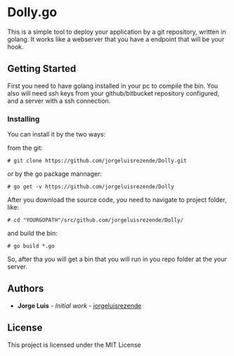 # Dolly.go

This is a simple tool to deploy your application by a git repository, written in golang. It works like a webserver that you have a endpoint that will be your hook.

## Getting Started

First you need to have golang installed in your pc to compile the bin. You also will need ssh keys from your github/bitbucket repository configured, and a server with a ssh connection.


### Installing

You can install it by the two ways:

from the git:
```
# git clone https://github.com/jorgeluisrezende/Dolly.git
```

or by the go package mannager: 

```
# go get -v https://github.com/jorgeluisrezende/Dolly
```
After you download the source code, you need to navigate to project folder, like:

```
# cd "YOURGOPATH"/src/github.com/jorgeluisrezende/Dolly/
```
and build the bin:

```
# go build *.go
```

So, after tha you will get a bin that you will run in you repo folder at the your server.

##

## Authors

* **Jorge Luis** - *Initial work* - [jorgeluisrezende](https://github.com/jorgeluisrezende)

## License

This project is licensed under the MIT License 
